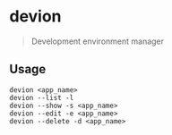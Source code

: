 # devion
> Development environment manager


## Usage

```
devion <app_name>
devion --list -l
devion --show -s <app_name>
devion --edit -e <app_name>
devion --delete -d <app_name>
```
